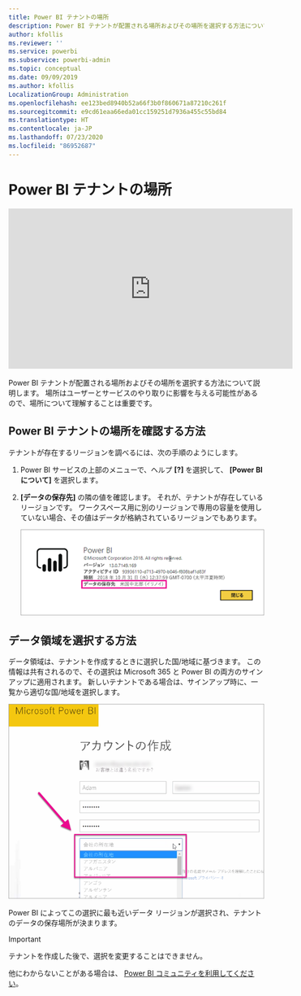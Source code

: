 ```yaml
---
title: Power BI テナントの場所
description: Power BI テナントが配置される場所およびその場所を選択する方法について説明します。 サービスを使用するときに影響する可能性があるので、これを理解しておくことが重要です。
author: kfollis
ms.reviewer: ''
ms.service: powerbi
ms.subservice: powerbi-admin
ms.topic: conceptual
ms.date: 09/09/2019
ms.author: kfollis
LocalizationGroup: Administration
ms.openlocfilehash: ee123bed8940b52a66f3b0f860671a87210c261f
ms.sourcegitcommit: e9cd61eaa66eda01cc159251d7936a455c55bd84
ms.translationtype: HT
ms.contentlocale: ja-JP
ms.lasthandoff: 07/23/2020
ms.locfileid: "86952687"
---
```

# <a name="where-is-my-power-bi-tenant-located"></a>Power BI テナントの場所

<iframe width="560" height="315" src="https://www.youtube.com/embed/0fOxaHJPvdM?showinfo=0" frameborder="0" allowfullscreen></iframe>

Power BI テナントが配置される場所およびその場所を選択する方法について説明します。 場所はユーザーとサービスのやり取りに影響を与える可能性があるので、場所について理解することは重要です。

## <a name="how-to-determine-where-your-power-bi-tenant-is-located"></a>Power BI テナントの場所を確認する方法

テナントが存在するリージョンを調べるには、次の手順のようにします。

1. Power BI サービスの上部のメニューで、ヘルプ **[?]** を選択して、 **[Power BI について]** を選択します。

1. **[データの保存先]** の隣の値を確認します。 それが、テナントが存在しているリージョンです。 ワークスペース用に別のリージョンで専用の容量を使用していない場合、その値はデータが格納されているリージョンでもあります。

    ![データ領域](media/service-admin-where-is-my-tenant-located/power-bi-data-region.png)

## <a name="how-the-data-region-is-selected"></a>データ領域を選択する方法

データ領域は、テナントを作成するときに選択した国/地域に基づきます。 この情報は共有されるので、その選択は Microsoft 365 と Power BI の両方のサインアップに適用されます。 新しいテナントである場合は、サインアップ時に、一覧から適切な国/地域を選択します。

![国の選択](media/service-admin-where-is-my-tenant-located/sign-up-country-selection.png)

Power BI によってこの選択に最も近いデータ リージョンが選択され、テナントのデータの保存場所が決まります。

> [!IMPORTANT]
> テナントを作成した後で、選択を変更することはできません。

他にわからないことがある場合は、 [Power BI コミュニティを利用してください](https://community.powerbi.com/)。
